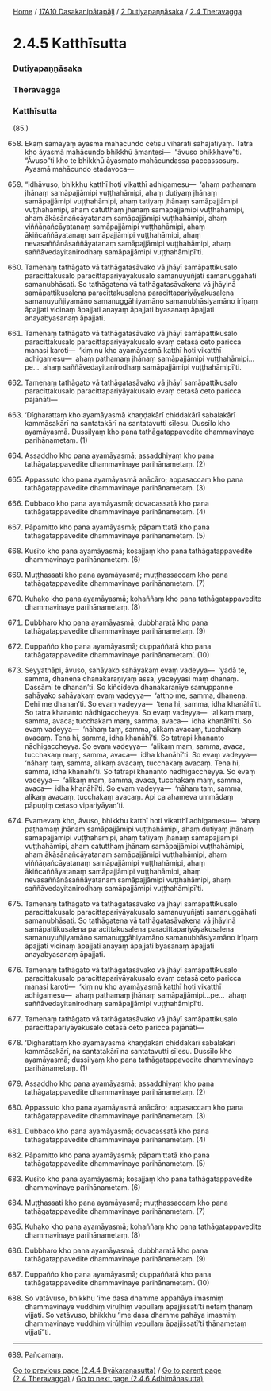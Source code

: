 
[Home](/) / [17A10 Dasakanipātapāḷi](/tipitaka/17A10.md) / [2 Dutiyapaṇṇāsaka](/tipitaka/17A10/2.md) / [2.4 Theravagga](/tipitaka/17A10/2/2.4.md)

# 2.4.5 Katthīsutta

### Dutiyapaṇṇāsaka

### Theravagga

### Katthīsutta

(85.)

658. Ekaṃ samayaṃ āyasmā mahācundo cetīsu viharati sahajātiyaṃ. Tatra kho āyasmā mahācundo bhikkhū āmantesi—  “āvuso bhikkhave”ti. “Āvuso”ti kho te bhikkhū āyasmato mahācundassa paccassosuṃ. Āyasmā mahācundo etadavoca—

659. “Idhāvuso, bhikkhu katthī hoti vikatthī adhigamesu—  ‘ahaṃ paṭhamaṃ jhānaṃ samāpajjāmipi vuṭṭhahāmipi, ahaṃ dutiyaṃ jhānaṃ samāpajjāmipi vuṭṭhahāmipi, ahaṃ tatiyaṃ jhānaṃ samāpajjāmipi vuṭṭhahāmipi, ahaṃ catutthaṃ jhānaṃ samāpajjāmipi vuṭṭhahāmipi, ahaṃ ākāsānañcāyatanaṃ samāpajjāmipi vuṭṭhahāmipi, ahaṃ viññāṇañcāyatanaṃ samāpajjāmipi vuṭṭhahāmipi, ahaṃ ākiñcaññāyatanaṃ samāpajjāmipi vuṭṭhahāmipi, ahaṃ nevasaññānāsaññāyatanaṃ samāpajjāmipi vuṭṭhahāmipi, ahaṃ saññāvedayitanirodhaṃ samāpajjāmipi vuṭṭhahāmipī’ti.

660. Tamenaṃ tathāgato vā tathāgatasāvako vā jhāyī samāpattikusalo paracittakusalo paracittapariyāyakusalo samanuyuñjati samanuggāhati samanubhāsati. So tathāgatena vā tathāgatasāvakena vā jhāyinā samāpattikusalena paracittakusalena paracittapariyāyakusalena samanuyuñjiyamāno samanuggāhiyamāno samanubhāsiyamāno irīṇaṃ āpajjati vicinaṃ āpajjati anayaṃ āpajjati byasanaṃ āpajjati anayabyasanaṃ āpajjati.

661. Tamenaṃ tathāgato vā tathāgatasāvako vā jhāyī samāpattikusalo paracittakusalo paracittapariyāyakusalo evaṃ cetasā ceto paricca manasi karoti—  ‘kiṃ nu kho ayamāyasmā katthī hoti vikatthī adhigamesu—  ahaṃ paṭhamaṃ jhānaṃ samāpajjāmipi vuṭṭhahāmipi…pe…  ahaṃ saññāvedayitanirodhaṃ samāpajjāmipi vuṭṭhahāmipī’ti.

662. Tamenaṃ tathāgato vā tathāgatasāvako vā jhāyī samāpattikusalo paracittakusalo paracittapariyāyakusalo evaṃ cetasā ceto paricca pajānāti—

663. ‘Dīgharattaṃ kho ayamāyasmā khaṇḍakārī chiddakārī sabalakārī kammāsakārī na santatakārī na santatavutti sīlesu. Dussīlo kho ayamāyasmā. Dussilyaṃ kho pana tathāgatappavedite dhammavinaye parihānametaṃ. (1)

664. Assaddho kho pana ayamāyasmā; assaddhiyaṃ kho pana tathāgatappavedite dhammavinaye parihānametaṃ. (2)

665. Appassuto kho pana ayamāyasmā anācāro; appasaccaṃ kho pana tathāgatappavedite dhammavinaye parihānametaṃ. (3)

666. Dubbaco kho pana ayamāyasmā; dovacassatā kho pana tathāgatappavedite dhammavinaye parihānametaṃ. (4)

667. Pāpamitto kho pana ayamāyasmā; pāpamittatā kho pana tathāgatappavedite dhammavinaye parihānametaṃ. (5)

668. Kusīto kho pana ayamāyasmā; kosajjaṃ kho pana tathāgatappavedite dhammavinaye parihānametaṃ. (6)

669. Muṭṭhassati kho pana ayamāyasmā; muṭṭhassaccaṃ kho pana tathāgatappavedite dhammavinaye parihānametaṃ. (7)

670. Kuhako kho pana ayamāyasmā; kohaññaṃ kho pana tathāgatappavedite dhammavinaye parihānametaṃ. (8)

671. Dubbharo kho pana ayamāyasmā; dubbharatā kho pana tathāgatappavedite dhammavinaye parihānametaṃ. (9)

672. Duppañño kho pana ayamāyasmā; duppaññatā kho pana tathāgatappavedite dhammavinaye parihānametaṃ’. (10)

673. Seyyathāpi, āvuso, sahāyako sahāyakaṃ evaṃ vadeyya—  ‘yadā te, samma, dhanena dhanakaraṇīyaṃ assa, yāceyyāsi maṃ dhanaṃ. Dassāmi te dhanan’ti. So kiñcideva dhanakaraṇīye samuppanne sahāyako sahāyakaṃ evaṃ vadeyya—  ‘attho me, samma, dhanena. Dehi me dhanan’ti. So evaṃ vadeyya—  ‘tena hi, samma, idha khanāhī’ti. So tatra khananto nādhigaccheyya. So evaṃ vadeyya—  ‘alikaṃ maṃ, samma, avaca; tucchakaṃ maṃ, samma, avaca—  idha khanāhī’ti. So evaṃ vadeyya—  ‘nāhaṃ taṃ, samma, alikaṃ avacaṃ, tucchakaṃ avacaṃ. Tena hi, samma, idha khanāhī’ti. So tatrapi khananto nādhigaccheyya. So evaṃ vadeyya—  ‘alikaṃ maṃ, samma, avaca, tucchakaṃ maṃ, samma, avaca—  idha khanāhī’ti. So evaṃ vadeyya—  ‘nāhaṃ taṃ, samma, alikaṃ avacaṃ, tucchakaṃ avacaṃ. Tena hi, samma, idha khanāhī’ti. So tatrapi khananto nādhigaccheyya. So evaṃ vadeyya—  ‘alikaṃ maṃ, samma, avaca, tucchakaṃ maṃ, samma, avaca—  idha khanāhī’ti. So evaṃ vadeyya—  ‘nāhaṃ taṃ, samma, alikaṃ avacaṃ, tucchakaṃ avacaṃ. Api ca ahameva ummādaṃ pāpuṇiṃ cetaso vipariyāyan’ti.

674. Evamevaṃ kho, āvuso, bhikkhu katthī hoti vikatthī adhigamesu—  ‘ahaṃ paṭhamaṃ jhānaṃ samāpajjāmipi vuṭṭhahāmipi, ahaṃ dutiyaṃ jhānaṃ samāpajjāmipi vuṭṭhahāmipi, ahaṃ tatiyaṃ jhānaṃ samāpajjāmipi vuṭṭhahāmipi, ahaṃ catutthaṃ jhānaṃ samāpajjāmipi vuṭṭhahāmipi, ahaṃ ākāsānañcāyatanaṃ samāpajjāmipi vuṭṭhahāmipi, ahaṃ viññāṇañcāyatanaṃ samāpajjāmipi vuṭṭhahāmipi, ahaṃ ākiñcaññāyatanaṃ samāpajjāmipi vuṭṭhahāmipi, ahaṃ nevasaññānāsaññāyatanaṃ samāpajjāmipi vuṭṭhahāmipi, ahaṃ saññāvedayitanirodhaṃ samāpajjāmipi vuṭṭhahāmipī’ti.

675. Tamenaṃ tathāgato vā tathāgatasāvako vā jhāyī samāpattikusalo paracittakusalo paracittapariyāyakusalo samanuyuñjati samanuggāhati samanubhāsati. So tathāgatena vā tathāgatasāvakena vā jhāyinā samāpattikusalena paracittakusalena paracittapariyāyakusalena samanuyuñjiyamāno samanuggāhiyamāno samanubhāsiyamāno irīṇaṃ āpajjati vicinaṃ āpajjati anayaṃ āpajjati byasanaṃ āpajjati anayabyasanaṃ āpajjati.

676. Tamenaṃ tathāgato vā tathāgatasāvako vā jhāyī samāpattikusalo paracittakusalo paracittapariyāyakusalo evaṃ cetasā ceto paricca manasi karoti—  ‘kiṃ nu kho ayamāyasmā katthī hoti vikatthī adhigamesu—  ahaṃ paṭhamaṃ jhānaṃ samāpajjāmipi…pe…  ahaṃ saññāvedayitanirodhaṃ samāpajjāmipi vuṭṭhahāmipī’ti.

677. Tamenaṃ tathāgato vā tathāgatasāvako vā jhāyī samāpattikusalo paracittapariyāyakusalo cetasā ceto paricca pajānāti—

678. ‘Dīgharattaṃ kho ayamāyasmā khaṇḍakārī chiddakārī sabalakārī kammāsakārī, na santatakārī na santatavutti sīlesu. Dussīlo kho ayamāyasmā; dussilyaṃ kho pana tathāgatappavedite dhammavinaye parihānametaṃ. (1)

679. Assaddho kho pana ayamāyasmā; assaddhiyaṃ kho pana tathāgatappavedite dhammavinaye parihānametaṃ. (2)

680. Appassuto kho pana ayamāyasmā anācāro; appasaccaṃ kho pana tathāgatappavedite dhammavinaye parihānametaṃ. (3)

681. Dubbaco kho pana ayamāyasmā; dovacassatā kho pana tathāgatappavedite dhammavinaye parihānametaṃ. (4)

682. Pāpamitto kho pana ayamāyasmā; pāpamittatā kho pana tathāgatappavedite dhammavinaye parihānametaṃ. (5)

683. Kusīto kho pana ayamāyasmā; kosajjaṃ kho pana tathāgatappavedite dhammavinaye parihānametaṃ. (6)

684. Muṭṭhassati kho pana ayamāyasmā; muṭṭhassaccaṃ kho pana tathāgatappavedite dhammavinaye parihānametaṃ. (7)

685. Kuhako kho pana ayamāyasmā; kohaññaṃ kho pana tathāgatappavedite dhammavinaye parihānametaṃ. (8)

686. Dubbharo kho pana ayamāyasmā; dubbharatā kho pana tathāgatappavedite dhammavinaye parihānametaṃ. (9)

687. Duppañño kho pana ayamāyasmā; duppaññatā kho pana tathāgatappavedite dhammavinaye parihānametaṃ’. (10)

688. So vatāvuso, bhikkhu ‘ime dasa dhamme appahāya imasmiṃ dhammavinaye vuddhiṃ virūḷhiṃ vepullaṃ āpajjissatī’ti netaṃ ṭhānaṃ vijjati. So vatāvuso, bhikkhu ‘ime dasa dhamme pahāya imasmiṃ dhammavinaye vuddhiṃ virūḷhiṃ vepullaṃ āpajjissatī’ti ṭhānametaṃ vijjatī”ti.

---

689. Pañcamaṃ.



[Go to previous page (2.4.4 Byākaraṇasutta)](/tipitaka/17A10/2/2.4/2.4.4.md) / [Go to parent page (2.4 Theravagga)](/tipitaka/17A10/2/2.4.md) / [Go to next page (2.4.6 Adhimānasutta)](/tipitaka/17A10/2/2.4/2.4.6.md)



